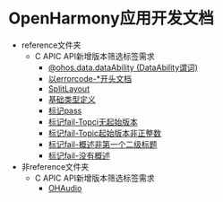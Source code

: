 # OpenHarmony应用开发文档
- reference文件夹<!--reference-fold-->
  - C APIC API新增版本筛选标签需求<!--reference-fold--0624-->
    - [@ohos.data.dataAbility (DataAbility谓词)](../application-dev/onlyfortest/reference/apis-arkdata/js-apis-data-ability.md)
    - [以errorcode-*开头文档](../application-dev/onlyfortest/reference/apis-media-kit/errorcode-media.md)
    - [SplitLayout](../application-dev/onlyfortest/reference/apis-arkui/arkui-ts/ohos-arkui-advanced-SplitLayout.md)
    - [基础类型定义](../application-dev/onlyfortest/reference/apis-arkui/arkui-ts/ts-types.md)
    - [标记pass](../application-dev/onlyfortest/reference/apis-audio-kit/native__audiocapturer_8h.md)
    - [标记fail-Topci无起始版本](../application-dev/onlyfortest/reference/apis-audio-kit/native__audiorenderer_8h.md)
    - [标记fail-Topic起始版本非正整数](../application-dev/onlyfortest/reference/hdi-apis/codec/_omx_codec_buffer_v10.md)
    - [标记fail-概述非第一个二级标题](../application-dev/onlyfortest/reference/apis-audio-kit/_o_h___audio_capturer___callbacks___struct.md)
    - [标记fail-没有概述](../application-dev/onlyfortest/reference/apis-audio-kit/_o_h___audio_renderer___callbacks___struct.md)
- 非reference文件夹<!--not--reference-fold-->
  - C APIC API新增版本筛选标签需求<!--not--reference-fold--0624-->
    - [OHAudio](../application-dev/onlyfortest/media/audio/audio-kit-intro.md)